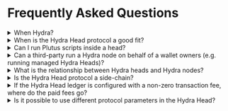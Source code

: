 # Frequently Asked Questions

<details>
<summary>When Hydra?</summary>

Our <a href="https://github.com/orgs/input-output-hk/projects/21/">roadmap</a> is publicly available on Github. Note that there are multiple sections behind tabs to view it from different angles (as release packages, as quarters, etc...)  

</details>

<details>
<summary>When is the Hydra Head protocol a good fit?</summary>

The Hydra Head protocol is well-suited for any situation where a known set of participants know each other well-enough to agree on building a network but don't trust one another enough with funds management to do so without ways to secure their assets backed by the possibility to settle disputes on the layer 1.

</details>

<details>
<summary>Can I run Plutus scripts inside a head?</summary>

Yes! Transactions running between head participants are full-blown Alonzo transactions. They carry scripts, and spend UTxO in all-the-same manner as layer 1 transactions. Incidentally, each Hydra node is running a Cardano ledger and maintaining a ledger state. However, DApps which currently rely on the PAB for on-chain interactions will fall short when it comes to driving the execution of a Plutus contract inside a head. Indeed, the PAB is currently tightly coupled to the Cardano layer 1 chain; it is a Cardano client that interacts with the chain using the node-to-client mini-protocols (chain-sync, state-query, tx-submission). Hydra nodes do not expose such protocols (yet), making it incompatible with the PAB.

</details>

<details>
<summary>Can a third-party run a Hydra node on behalf of a wallet owners (e.g. running managed Hydra Heads)?</summary>

Totally! This is similar for instance to [Phoenix](https://phoenix.acinq.co/) in Bitcoin Lightning: a non-custodial managed lightning node. As an end-user, one still have full control on the keys and funds, but the underlying infrastructure is managed on one's behalf (provided fees). This however implies some form of trust between the service provider and the user. Indeed, the user implicitly trusts the service provider to, for instance, properly handle contestations and closure of a head.   
</details>

<details>
<summary>What is the relationship between Hydra heads and Hydra nodes?</summary>

It is (at least\*) a **one-to-many** relationship. Each Hydra head is comprised of several Hydra nodes. We are currently aiming for up to 100 nodes per head as a stretch goal. Heads are independent and form an isolated network. It is possible to have infinitely many heads running in parallel. 

_(\*) It is possible to make Hydra nodes support multiple heads making it a many-to-many relationship._

</details>

<details>
<summary>Is the Hydra Head protocol a side-chain?</summary>

No it isn't. In fact, there are two crucial facts that discards heads from being seen as side-chains:

  1. There's no guaranteed data availability on Hydra. Said differently, transactions are (a) only known of the head participants, and (b) typically forgotten as soon as they're processed. Indeed, there's no block in a Hydra head and also no incentive for participants to either keep the history around or make it available to users outside of the head.

  2. A head network is static, new participants cannot join and have to be decided upfront. The network is thus very much isolated / private, and not reachable by any peer. Hydra heads are really channels between a set of well-known participants.

</details>

<details>
<summary>If the Hydra Head ledger is configured with a non-zero transaction fee, where do the paid fees go?</summary>

Setting protocol parameters with `fee > 0` will enforce that transactions in the Hydra Head (layer 2) are consuming more than they produce. On the layer 1, however, the UTxO stay untouched and the total value does not change and a difference is accrued. Right now, when settling an agreed state from the L2 on the L1 during fanout, this difference will be spendable by the Head participant which does post the `fanoutTx`.

</details>

<details>
<summary> Is it possible to use different protocol parameters in the Hydra Head?</summary>

In principle, yes! The ledger used for L2 transactions is configurable and can use the same or different protocol parameters as the L1. **But there is a catch!** If UTxOs get snapshotted on the L2, they can only be fanned out on the L1 **exactly** like they were snapshotted.

Let's look at two examples:

  1. `minUTxOValue = 0`: Outputs with no "ADA" in their value in the L2 would be disallowed on L1 -> this makes fanout not possible. Using partial fanout as also considered within [this feature](https://github.com/input-output-hk/hydra/issues/190) would only disallow fanout of affected UTxOs.
  2. `maxTxExecutionUnits(L2) > maxTxExecutionUnits(L1)`: Outputs paid to scripts which are too expensive to validate on L1 -> will be fanned out, but become unspendable.
  
With great power, comes great responsibility. 

</details>
